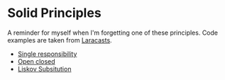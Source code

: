 Solid Principles
================
A reminder for myself when I'm forgetting one of these principles. Code examples are taken from [Laracasts](https://laracasts.com).

- [Single responsibility](1-single-responsibility.md)
- [Open closed](2-open-closed.md)
- [Liskov Subsitution](3-liskov-substitution.md)